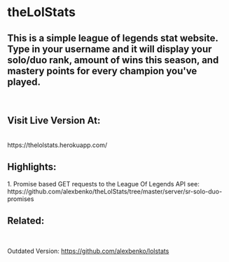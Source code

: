 # theLolStats


<h2>This is a simple league of legends stat website. Type in your username and it will display your solo/duo rank, amount of wins this season, and mastery points for every champion you've played.</h2>
<br/>

<h2>Visit Live Version At:</h2> <br />
https://thelolstats.herokuapp.com/ 



<h2>Highlights:</h2>
  1. Promise based GET requests to the League Of Legends API
      see: https://github.com/alexbenko/theLolStats/tree/master/server/sr-solo-duo-promises

<br />
<h2>Related: </h2> <br />

Outdated Version: https://github.com/alexbenko/lolstats <br />

